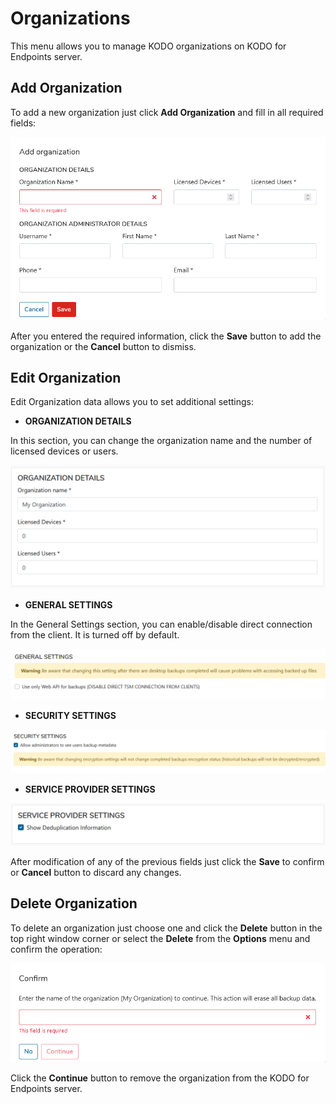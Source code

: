 # Organizations

This menu allows you to manage KODO organizations on KODO for Endpoints server.

## **Add Organization**

To add a new organization just click **Add Organization** and fill in all required fields: 

![](../../.gitbook/assets/image%20%2833%29.png)

After you entered the required information, click the **Save** button to add the organization or the **Cancel** button to dismiss.

## **Edit Organization**

Edit Organization data allows you to set additional settings:

* **ORGANIZATION DETAILS**

In this section, you can change the organization name and the number of licensed devices or users.

![](../../.gitbook/assets/orgdetails.png)

* **GENERAL SETTINGS**

In the General Settings section, you can enable/disable direct connection from the client. It is turned off by default.

![](../../.gitbook/assets/image%20%2821%29.png)

* **SECURITY SETTINGS**

![](../../.gitbook/assets/image%20%2841%29.png)

* **SERVICE PROVIDER SETTINGS**

![](../../.gitbook/assets/orgserviceprov.png)

After modification of any of the previous fields just click the **Save** to confirm or **Cancel** button to discard any changes.

## Delete Organization

To delete an organization just choose one and click the **Delete** button in the top right window corner or select the **Delete** from the **Options** menu and confirm the operation: 

![](../../.gitbook/assets/image%20%2823%29.png)

Click the **Continue** button to remove the organization from the KODO for Endpoints server.

